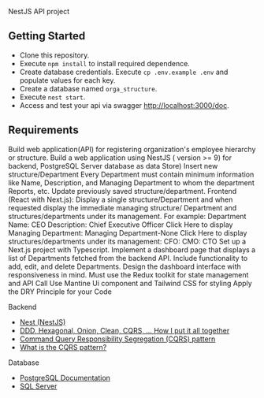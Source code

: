 NestJS API project

## Getting Started

- Clone this repository.
- Execute `npm install` to install required dependence.
- Create database credentials. Execute `cp .env.example .env` and populate values for each key.
- Create a database named `orga_structure`.
- Execute `nest start`.
- Access and test your api via swagger <http://localhost:3000/doc>.

## Requirements

Build web application(API) for registering organization's employee hierarchy or structure.
Build a web application using NestJS ( version >= 9) for backend, PostgreSQL Server database as data Store)
Insert new structure/Department Every Department must contain minimum information like Name, Description, and Managing Department to whom the department Reports, etc.
Update previously saved structure/department.
Frontend (React with Next.js):
Display a single structure/Department and when requested display the immediate managing structure/ Department and structures/departments under its management. For example:
Department Name: CEO
Description: Chief Executive Officer
Click Here to display Managing Department: Managing Department-None
Click Here to display structures/departments under its management: CFO: CMO: CTO
Set up a Next.js project with Typescript.
Implement a dashboard page that displays a list of Departments fetched from the backend API. 
Include functionality to add, edit, and delete Departments.
Design the dashboard interface with responsiveness in mind.
Must use the Redux toolkit for state management and API Call
Use Mantine Ui component and Tailwind CSS for styling
Apply the DRY Principle for your Code


Backend

- [Nest (NestJS)](https://docs.nestjs.com/)
- [DDD, Hexagonal, Onion, Clean, CQRS, … How I put it all together](https://herbertograca.com/2017/11/16/explicit-architecture-01-ddd-hexagonal-onion-clean-cqrs-how-i-put-it-all-together/)
- [Command Query Responsibility Segregation (CQRS) pattern](https://www.ibm.com/cloud/architecture/architectures/event-driven-cqrs-pattern/)
- [What is the CQRS pattern?](https://www.ibm.com/cloud/architecture/architectures/event-driven-cqrs-pattern/)

Database

- [PostgreSQL Documentation](https://www.postgresql.org/docs/9.6/postgres-fdw.html)
- [SQL Server](https://docs.microsoft.com/en-us/sql/sql-server/?view=sql-server-ver16)

